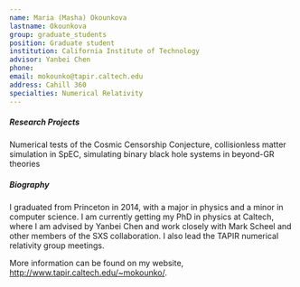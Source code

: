 ```yaml
---
name: Maria (Masha) Okounkova
lastname: Okounkova
group: graduate_students
position: Graduate student
institution: California Institute of Technology
advisor: Yanbei Chen
phone:
email: mokounko@tapir.caltech.edu
address: Cahill 360
specialties: Numerical Relativity
---
```


##### Research Projects

Numerical tests of the Cosmic Censorship Conjecture, collisionless matter simulation in SpEC,
simulating binary black hole systems in beyond-GR theories

##### Biography

I graduated from Princeton in 2014, with a major in physics and a minor in computer science. I am
currently getting my PhD in physics at Caltech, where I am advised by Yanbei Chen and work closely
with Mark Scheel and other members of the SXS collaboration. I also lead the TAPIR numerical
relativity group meetings.

More information can be found on my website, <a
href="http://www.tapir.caltech.edu/~mokounko/">http://www.tapir.caltech.edu/~mokounko/</a>.
